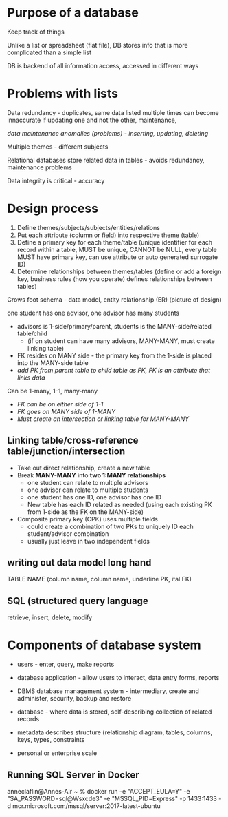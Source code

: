# Purpose of a database
Keep track of things

Unlike a list or spreadsheet (flat file), DB stores info that is more complicated than a simple list

DB is backend of all information access, accessed in different ways

# Problems with lists
Data redundancy - duplicates, same data listed multiple times can become innaccurate if updating one and not the other, maintenance,

*data maintenance anomalies (problems) - inserting, updating, deleting*

Multiple themes - different subjects

Relational databases store related data in tables - avoids redundancy, maintenance problems

Data integrity is critical - accuracy

# Design process
1. Define themes/subjects/subjects/entities/relations
1. Put each attribute (column or field) into respective theme (table)
1. Define a primary key for each theme/table (unique identifier for each record within a table, MUST be unique, CANNOT be NULL, every table MUST have primary key, can use attribute or auto generated surrogate ID)
1. Determine relationships between themes/tables (define or add a foreign key, business rules (how you operate) defines relationships between tables)

Crows foot schema - data model, entity relationship (ER) (picture of design)

one student has one advisor, one advisor has many students 
* advisors is 1-side/primary/parent, students is the MANY-side/related table/child
  * (if on student can have many advisors, MANY-MANY, must create linking table)
* FK resides on MANY side - the primary key from the 1-side is placed into the MANY-side table
* *add PK from parent table to child table as FK, FK is an attribute that links data*

Can be 1-many, 1-1, many-many
* *FK can be on either side of 1-1*
* *FK goes on MANY side of 1-MANY*
* *Must create an intersection or linking table for MANY-MANY*

## Linking table/cross-reference table/junction/intersection
* Take out direct relationship, create a new table
* Break **MANY-MANY** into **two 1:MANY relationships**
  * one student can relate to multiple advisors
  * one advisor can relate to multiple students
  * one student has one ID, one advisor has one ID
  * New table has each ID related as needed (using each existing PK from 1-side as the FK on the MANY-side)
* Composite primary key (CPK) uses multiple fields
  * could create a combination of two PKs to uniquely ID each student/advisor combination
  * usually just leave in two independent fields
          
## writing out data model long hand
TABLE NAME (column name, column name, underline PK, ital FK)

## SQL (structured query language
retrieve, insert, delete, modify

# Components of database system
* users - enter, query, make reports
* database application - allow users to interact, data entry forms, reports
* DBMS database management system - intermediary, create and administer, security, backup and restore
* database - where data is stored, self-describing collection of related records
 * metadata describes structure (relationship diagram, tables, columns, keys, types, constraints

* personal or enterprise scale



## Running SQL Server in Docker

anneclaflin@Annes-Air ~ % docker run -e "ACCEPT_EULA=Y" -e "SA_PASSWORD=sql@Wsxcde3" -e "MSSQL_PID=Express" -p 1433:1433 -d mcr.microsoft.com/mssql/server:2017-latest-ubuntu 
